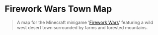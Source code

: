 # Firework Wars Town Map

> A map for the Minecraft minigame '[Firework Wars](https://github.com/EsotericFoundation/firework-wars-plugin)' featuring a wild west desert town surrounded by farms and forested mountains.